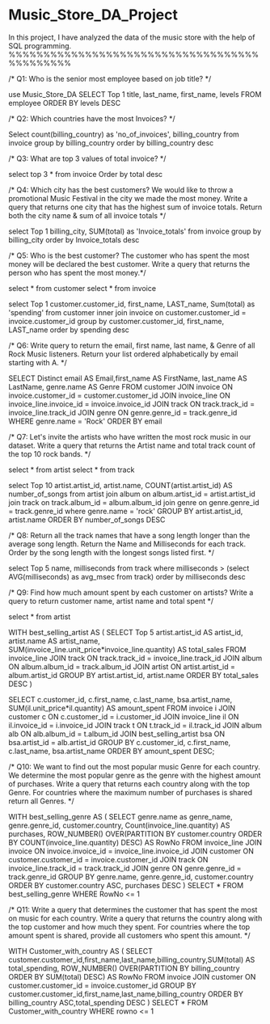 # Music_Store_DA_Project
In this project, I have analyzed the data of the music store with the help of SQL programming.
%%%%%%%%%%%%%%%%%%%%%%%%%%%%%%%%%%%%%%%%%%%%%

/* Q1: Who is the senior most employee based on job title? */

use Music_Store_DA
SELECT Top 1 title, last_name, first_name, levels 
FROM employee
ORDER BY levels DESC

/* Q2: Which countries have the most Invoices? */

Select count(billing_country) as 'no_of_invoices', billing_country
from invoice
group by billing_country
order by billing_country desc

/* Q3: What are top 3 values of total invoice? */

select top 3  *
from invoice
Order by total desc

/* Q4: Which city has the best customers? We would like to throw a promotional Music Festival in the city we made the most money. 
Write a query that returns one city that has the highest sum of invoice totals. 
Return both the city name & sum of all invoice totals */


select Top 1 billing_city, SUM(total) as 'Invoice_totals'
from invoice
group by billing_city
order by Invoice_totals desc

/* Q5: Who is the best customer? The customer who has spent the most money will be declared the best customer. 
Write a query that returns the person who has spent the most money.*/

select * from customer
select * from invoice

select Top 1 customer.customer_id, first_name, LAST_name,  Sum(total) as 'spending'
from customer inner join invoice
on customer.customer_id = invoice.customer_id
group by customer.customer_id, first_name, LAST_name 
order by spending desc

/* Q6: Write query to return the email, first name, last name, & Genre of all Rock Music listeners. 
Return your list ordered alphabetically by email starting with A. */


SELECT Distinct email AS Email,first_name AS FirstName, last_name AS LastName, genre.name AS Genre
FROM customer
JOIN invoice ON invoice.customer_id = customer.customer_id
JOIN invoice_line ON invoice_line.invoice_id = invoice.invoice_id
JOIN track ON track.track_id = invoice_line.track_id
JOIN genre ON genre.genre_id = track.genre_id
WHERE genre.name = 'Rock'
ORDER BY email

/* Q7: Let's invite the artists who have written the most rock music in our dataset. 
Write a query that returns the Artist name and total track count of the top 10 rock bands. */

select * from artist
select * from track

select Top 10 artist.artist_id, artist.name, COUNT(artist.artist_id) AS number_of_songs
from artist
join album on album.artist_id = artist.artist_id
join track on track.album_id = album.album_id
join genre on genre.genre_id = track.genre_id
where genre.name = 'rock'
GROUP BY artist.artist_id, artist.name
ORDER BY number_of_songs DESC

/* Q8: Return all the track names that have a song length longer than the average song length. 
Return the Name and Milliseconds for each track. Order by the song length with the longest songs listed first. */

select Top 5 name, milliseconds from track
where milliseconds > (select AVG(milliseconds) as avg_msec from track)
order by milliseconds desc

/* Q9: Find how much amount spent by each customer on artists? Write a query to return customer name, artist name and total spent */

select * from artist

WITH best_selling_artist AS (
	SELECT Top 5 artist.artist_id AS artist_id, artist.name AS artist_name, 
	SUM(invoice_line.unit_price*invoice_line.quantity) AS total_sales
	FROM invoice_line
	JOIN track ON track.track_id = invoice_line.track_id
	JOIN album ON album.album_id = track.album_id
	JOIN artist ON artist.artist_id = album.artist_id
	GROUP BY artist.artist_id, artist.name
	ORDER BY total_sales DESC
)

SELECT c.customer_id, c.first_name, c.last_name, bsa.artist_name, SUM(il.unit_price*il.quantity) AS amount_spent
FROM invoice i
JOIN customer c ON c.customer_id = i.customer_id
JOIN invoice_line il ON il.invoice_id = i.invoice_id
JOIN track t ON t.track_id = il.track_id
JOIN album alb ON alb.album_id = t.album_id
JOIN best_selling_artist bsa ON bsa.artist_id = alb.artist_id
GROUP BY c.customer_id, c.first_name, c.last_name, bsa.artist_name
ORDER BY amount_spent DESC;

/* Q10: We want to find out the most popular music Genre for each country. We determine the most popular genre as the genre 
with the highest amount of purchases. Write a query that returns each country along with the top Genre. For countries where 
the maximum number of purchases is shared return all Genres. */

WITH best_selling_genre AS 
(
	SELECT genre.name as genre_name, genre.genre_id, customer.country,
	Count(invoice_line.quantity) AS purchases,
	ROW_NUMBER() OVER(PARTITION BY customer.country ORDER BY COUNT(invoice_line.quantity) DESC) AS RowNo 
	FROM invoice_line
	JOIN invoice ON invoice.invoice_id = invoice_line.invoice_id
	JOIN customer ON customer.customer_id = invoice.customer_id
	JOIN track ON invoice_line.track_id = track.track_id
	JOIN genre ON genre.genre_id = track.genre_id
	GROUP BY genre.name, genre.genre_id, customer.country
	ORDER BY customer.country ASC, purchases DESC
)
SELECT * FROM best_selling_genre WHERE RowNo <= 1

/* Q11: Write a query that determines the customer that has spent the most on music for each country. 
Write a query that returns the country along with the top customer and how much they spent. 
For countries where the top amount spent is shared, provide all customers who spent this amount. */

WITH Customer_with_country AS 
(
		SELECT customer.customer_id,first_name,last_name,billing_country,SUM(total) AS total_spending,
	    ROW_NUMBER() OVER(PARTITION BY billing_country ORDER BY SUM(total) DESC) AS RowNo 
		FROM invoice
		JOIN customer ON customer.customer_id = invoice.customer_id
		GROUP BY customer.customer_id,first_name,last_name,billing_country
		ORDER BY billing_country ASC,total_spending DESC
)
SELECT * FROM Customer_with_country WHERE rowno <= 1

